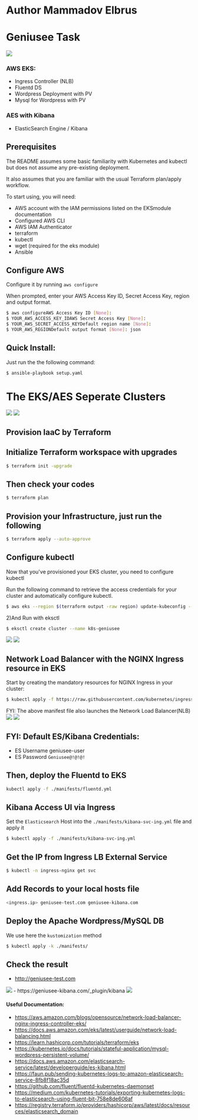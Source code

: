 # Author Mammadov Elbrus
# Geniusee Task 
<img src="https://st6.io/static/bb64db70072ae149e0867b7c02d44d5d/0abdd/terraform-and-aws.png">

### AWS EKS:
- Ingress Controller (NLB)
- Fluentd DS
- Wordpress Deployment with PV
- Mysql for Wordpress with PV
### AES with Kibana
- ElasticSearch Engine / Kibana

## Prerequisites
The README assumes some basic familiarity with Kubernetes and kubectl but does not assume any pre-existing deployment.

It also assumes that you are familiar with the usual Terraform plan/apply workflow.

To start using, you will need:

- AWS account with the IAM permissions listed on the EKSmodule documentation
- Configured AWS CLI
- AWS IAM Authenticator
- terraform
- kubectl
- wget (required for the eks module)
- Ansible

## Configure AWS
Configure it by running `aws configure`

When prompted, enter your AWS Access Key ID, Secret Access Key, region and output format.
```bash
$ aws configureAWS Access Key ID [None]:
$ YOUR_AWS_ACCESS_KEY_IDAWS Secret Access Key [None]: 
$ YOUR_AWS_SECRET_ACCESS_KEYDefault region name [None]: 
$ YOUR_AWS_REGIONDefault output format [None]: json
```
## Quick Install:
Just run the the following command:
```bash
$ ansible-playbook setup.yaml
```
# The EKS/AES Seperate Clusters
<img src="https://www.alfresco.com/sites/www.alfresco.com/files/2018/Nov/amazoneks_twitter.jpg?_buster=CFwpRD-B">
<img src="https://squadex.com/wp-content/uploads/2017/11/amazon-elasticsearch-service@2x.png">

## Provision IaaC by Terraform
## Initialize Terraform workspace with upgrades
```bash
$ terraform init -upgrade
```
## Then check your codes
```bash
$ terraform plan
```
## Provision your Infrastructure, just run the following
```bash
$ terraform apply --auto-approve
```
## Configure kubectl
Now that you've provisioned your EKS cluster, you need to configure kubectl

Run the following command to retrieve the access credentials for your cluster and automatically configure kubectl.
```bash
$ aws eks --region $(terraform output -raw region) update-kubeconfig --name $(terraform output -raw cluster_name)
```
2)And Run with eksctl
```bash
$ eksctl create cluster --name k8s-geniusee
```
<img src="./images/kubeconfig.PNG">
<img src="./images/get-nodes.PNG">

## Network Load Balancer with the NGINX Ingress resource in EKS
Start by creating the mandatory resources for NGINX Ingress in your cluster:
```bash
$ kubectl apply -f https://raw.githubusercontent.com/kubernetes/ingress-nginx/controller-0.32.0/deploy/static/provider/aws/deploy.yaml
```
FYI: The above manifest file also launches the Network Load Balancer(NLB)
<img src="./images/NLB.PNG">
<img src="./images/task2.PNG">
## FYI: Default ES/Kibana Credentials:
- ES Username geniusee-user
- ES Password `Geniusee@!@!@!`

## Then, deploy the Fluentd to EKS
```bash
kubectl apply -f ./manifests/fluentd.yml
```

## Kibana Access UI via Ingress
Set the `Elasticsearch` Host into the `./manifests/kibana-svc-ing.yml` file and apply it
```bash
$ kubectl apply -f ./manifests/kibana-svc-ing.yml
```
## Get the IP from Ingress LB External Service
```bash
$ kubectl -n ingress-nginx get svc
```

## Add Records to your local hosts file
```bash
<ingress.ip> geniusee-test.com geniusee-kibana.com
```
## Deploy the Apache Wordpress/MySQL DB
We use here the `kustomization` method
```bash
$ kubectl apply -k ./manifests/
```
## Check the result
- http://geniusee-test.com
<img src="./images/wordpress_ui.PNG">
- https://geniusee-kibana.com/_plugin/kibana
<img src="./images/kibana_ui.PNG">




#### Useful Documentation:

- https://aws.amazon.com/blogs/opensource/network-load-balancer-nginx-ingress-controller-eks/
- https://docs.aws.amazon.com/eks/latest/userguide/network-load-balancing.html
- https://learn.hashicorp.com/tutorials/terraform/eks
- https://kubernetes.io/docs/tutorials/stateful-application/mysql-wordpress-persistent-volume/
- https://docs.aws.amazon.com/elasticsearch-service/latest/developerguide/es-kibana.html
- https://faun.pub/sending-kubernetes-logs-to-amazon-elasticsearch-service-8fb8f18ac35d
- https://github.com/fluent/fluentd-kubernetes-daemonset
- https://medium.com/kubernetes-tutorials/exporting-kubernetes-logs-to-elasticsearch-using-fluent-bit-758e8de606af
- https://registry.terraform.io/providers/hashicorp/aws/latest/docs/resources/elasticsearch_domain